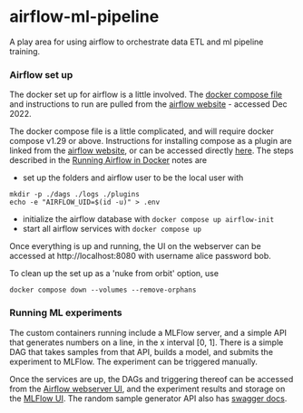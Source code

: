 # airflow-ml-pipeline
A play area for using airflow to orchestrate data ETL and ml pipeline training.

### Airflow set up

The docker set up for airflow is a little involved. The [docker compose file](./docker-compose.yaml) and instructions to run are pulled from the
[airflow website](https://airflow.apache.org/docs/apache-airflow/stable/howto/docker-compose/index.html) - accessed Dec 2022.

The docker compose file is a little complicated, and will require docker compose v1.29 or above. Instructions for installing
compose as a plugin are linked from the [airflow website](https://airflow.apache.org/docs/apache-airflow/stable/howto/docker-compose/index.html),
or can be accessed directly [here](https://docs.docker.com/compose/install/).
The steps described in the [Running Airflow in Docker](https://airflow.apache.org/docs/apache-airflow/stable/howto/docker-compose/index.html) notes are
- set up the folders and airflow user to be the local user with
```
mkdir -p ./dags ./logs ./plugins
echo -e "AIRFLOW_UID=$(id -u)" > .env
```
- initialize the airflow database with `docker compose up airflow-init`
- start all airflow services with `docker compose up`

Once everything is up and running, the UI on the webserver can be accessed at http://localhost:8080 with username alice password bob.

To clean up the set up as a 'nuke from orbit' option, use
```
docker compose down --volumes --remove-orphans
```

### Running ML experiments

The custom containers running include a MLFlow server, and a simple API that generates numbers on a line, in the x interval \[0, 1\].
There is a simple DAG that takes samples from that API, builds a model, and submits the experiment to MLFlow. The experiment can
be triggered manually.

Once the services are up, the DAGs and triggering thereof can be accessed from the [Airflow webserver UI](http://localhost:8080/), and
the experiment results and storage on the [MLFlow UI](http://localhost:5000/). The random sample generator API also has
[swagger docs](http://localhost:6780/docs).
